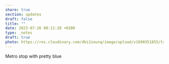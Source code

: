 ```yaml
---
share: true
section: updates
draft: false
title: ""
date: 2023-07-26 08:11:28 +0200
type: _notes
draft: true
photo: https://res.cloudinary.com/dbi2zounq/image/upload/v1690351855/txz54ypjclf9le9dtbuz.jpg
---
```



Metro stop with pretty blue
